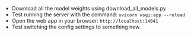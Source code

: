- Download all the model weights using download_all_models.py
- Test running the server with the command: `uvicorn wsgi:app --reload`
- Open the web app in your browser: `http://localhost:14041`
- Test switching the config settings to something new.